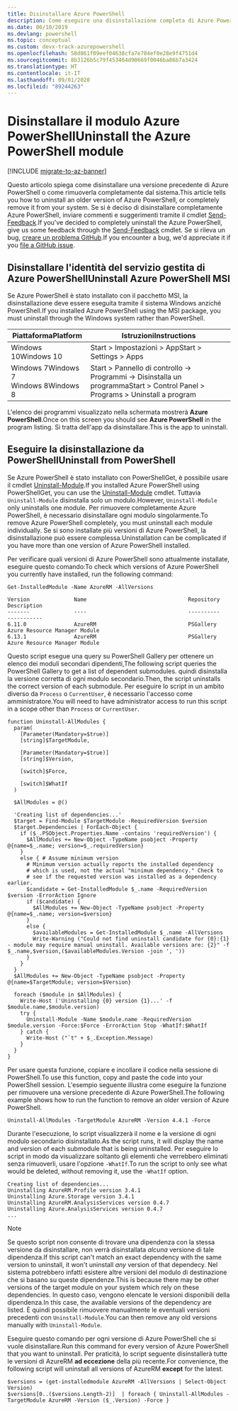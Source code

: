 ```yaml
---
title: Disinstallare Azure PowerShell
description: Come eseguire una disinstallazione completa di Azure PowerShell
ms.date: 06/10/2019
ms.devlang: powershell
ms.topic: conceptual
ms.custom: devx-track-azurepowershell
ms.openlocfilehash: 58d861f09eef04638cfa7e784ef0e28e9f4751d4
ms.sourcegitcommit: 8b3126b5c79f453464d90669f0046ba86b7a3424
ms.translationtype: HT
ms.contentlocale: it-IT
ms.lasthandoff: 09/01/2020
ms.locfileid: "89244263"
---
```

# <a name="uninstall-the-azure-powershell-module"></a><span data-ttu-id="08268-103">Disinstallare il modulo Azure PowerShell</span><span class="sxs-lookup"><span data-stu-id="08268-103">Uninstall the Azure PowerShell module</span></span>

[!INCLUDE [migrate-to-az-banner](../../includes/migrate-to-az-banner.md)]

<span data-ttu-id="08268-104">Questo articolo spiega come disinstallare una versione precedente di Azure PowerShell o come rimuoverla completamente dal sistema.</span><span class="sxs-lookup"><span data-stu-id="08268-104">This article tells you how to uninstall an older version of Azure PowerShell, or completely remove it from your system.</span></span> <span data-ttu-id="08268-105">Se si è deciso di disinstallare completamente Azure PowerShell, inviare commenti e suggerimenti tramite il cmdlet [Send-Feedback](/powershell/module/azurerm.profile/send-feedback).</span><span class="sxs-lookup"><span data-stu-id="08268-105">If you've decided to completely uninstall the Azure PowerShell, give us some feedback through the [Send-Feedback](/powershell/module/azurerm.profile/send-feedback) cmdlet.</span></span>
<span data-ttu-id="08268-106">Se si rileva un bug, [creare un problema GitHub](https://github.com/azure/azure-powershell/issues).</span><span class="sxs-lookup"><span data-stu-id="08268-106">If you encounter a bug, we'd appreciate it if you [file a GitHub issue](https://github.com/azure/azure-powershell/issues).</span></span>


## <a name="uninstall-azure-powershell-msi"></a><span data-ttu-id="08268-107">Disinstallare l'identità del servizio gestita di Azure PowerShell</span><span class="sxs-lookup"><span data-stu-id="08268-107">Uninstall Azure PowerShell MSI</span></span>

<span data-ttu-id="08268-108">Se Azure PowerShell è stato installato con il pacchetto MSI, la disinstallazione deve essere eseguita tramite il sistema Windows anziché PowerShell.</span><span class="sxs-lookup"><span data-stu-id="08268-108">If you installed Azure PowerShell using the MSI package, you must uninstall through the Windows system rather than PowerShell.</span></span>

| <span data-ttu-id="08268-109">Piattaforma</span><span class="sxs-lookup"><span data-stu-id="08268-109">Platform</span></span> | <span data-ttu-id="08268-110">Istruzioni</span><span class="sxs-lookup"><span data-stu-id="08268-110">Instructions</span></span> |
|----------|--------------|
| <span data-ttu-id="08268-111">Windows 10</span><span class="sxs-lookup"><span data-stu-id="08268-111">Windows 10</span></span> | <span data-ttu-id="08268-112">Start > Impostazioni > App</span><span class="sxs-lookup"><span data-stu-id="08268-112">Start > Settings > Apps</span></span> |
| <span data-ttu-id="08268-113">Windows 7</span><span class="sxs-lookup"><span data-stu-id="08268-113">Windows 7</span></span> </br><span data-ttu-id="08268-114">Windows 8</span><span class="sxs-lookup"><span data-stu-id="08268-114">Windows 8</span></span> | <span data-ttu-id="08268-115">Start > Pannello di controllo -> Programmi -> Disinstalla un programma</span><span class="sxs-lookup"><span data-stu-id="08268-115">Start > Control Panel > Programs > Uninstall a program</span></span> |

<span data-ttu-id="08268-116">L'elenco dei programmi visualizzato nella schermata mostrerà __Azure PowerShell__.</span><span class="sxs-lookup"><span data-stu-id="08268-116">Once on this screen you should see __Azure PowerShell__ in the program listing.</span></span> <span data-ttu-id="08268-117">Si tratta dell'app da disinstallare.</span><span class="sxs-lookup"><span data-stu-id="08268-117">This is the app to uninstall.</span></span>

## <a name="uninstall-from-powershell"></a><span data-ttu-id="08268-118">Eseguire la disinstallazione da PowerShell</span><span class="sxs-lookup"><span data-stu-id="08268-118">Uninstall from PowerShell</span></span>

<span data-ttu-id="08268-119">Se Azure PowerShell è stato installato con PowerShellGet, è possibile usare il cmdlet [Uninstall-Module](/powershell/module/powershellget/uninstall-module).</span><span class="sxs-lookup"><span data-stu-id="08268-119">If you installed Azure PowerShell using PowerShellGet, you can use the [Uninstall-Module](/powershell/module/powershellget/uninstall-module) cmdlet.</span></span> <span data-ttu-id="08268-120">Tuttavia `Uninstall-Module` disinstalla solo un modulo.</span><span class="sxs-lookup"><span data-stu-id="08268-120">However, `Uninstall-Module` only uninstalls one module.</span></span> <span data-ttu-id="08268-121">Per rimuovere completamente Azure PowerShell, è necessario disinstallare ogni modulo singolarmente.</span><span class="sxs-lookup"><span data-stu-id="08268-121">To remove Azure PowerShell completely, you must uninstall each module individually.</span></span> <span data-ttu-id="08268-122">Se si sono installate più versioni di Azure PowerShell, la disinstallazione può essere complessa.</span><span class="sxs-lookup"><span data-stu-id="08268-122">Uninstallation can be complicated if you have more than one version of Azure PowerShell installed.</span></span>

<span data-ttu-id="08268-123">Per verificare quali versioni di Azure PowerShell sono attualmente installate, eseguire questo comando:</span><span class="sxs-lookup"><span data-stu-id="08268-123">To check which versions of Azure PowerShell you currently have installed, run the following command:</span></span>

```powershell-interactive
Get-InstalledModule -Name AzureRM -AllVersions
```

```output
Version              Name                                Repository           Description
-------              ----                                ----------           -----------
6.11.0               AzureRM                             PSGallery            Azure Resource Manager Module
6.13.1               AzureRM                             PSGallery            Azure Resource Manager Module
```

<span data-ttu-id="08268-124">Questo script esegue una query su PowerShell Gallery per ottenere un elenco dei moduli secondari dipendenti,</span><span class="sxs-lookup"><span data-stu-id="08268-124">The following script queries the PowerShell Gallery to get a list of dependent submodules.</span></span> <span data-ttu-id="08268-125">quindi disinstalla la versione corretta di ogni modulo secondario.</span><span class="sxs-lookup"><span data-stu-id="08268-125">Then, the script uninstalls the correct version of each submodule.</span></span> <span data-ttu-id="08268-126">Per eseguire lo script in un ambito diverso da `Process` o `CurrentUser`, è necessario l'accesso come amministratore.</span><span class="sxs-lookup"><span data-stu-id="08268-126">You will need to have administrator access to run this script in a scope other than `Process` or `CurrentUser`.</span></span>

```powershell-interactive
function Uninstall-AllModules {
  param(
    [Parameter(Mandatory=$true)]
    [string]$TargetModule,

    [Parameter(Mandatory=$true)]
    [string]$Version,

    [switch]$Force,

    [switch]$WhatIf
  )

  $AllModules = @()

  'Creating list of dependencies...'
  $target = Find-Module $TargetModule -RequiredVersion $version
  $target.Dependencies | ForEach-Object {
    if ($_.PSObject.Properties.Name -contains 'requiredVersion') {
      $AllModules += New-Object -TypeName psobject -Property @{name=$_.name; version=$_.requiredVersion}
    }
    else { # Assume minimum version
      # Minimum version actually reports the installed dependency
      # which is used, not the actual "minimum dependency." Check to
      # see if the requested version was installed as a dependency earlier.
      $candidate = Get-InstalledModule $_.name -RequiredVersion $version -ErrorAction Ignore
      if ($candidate) {
        $AllModules += New-Object -TypeName psobject -Property @{name=$_.name; version=$version}
      }
      else {
        $availableModules = Get-InstalledModule $_.name -AllVersions
        Write-Warning ("Could not find uninstall candidate for {0}:{1} - module may require manual uninstall. Available versions are: {2}" -f $_.name,$version,($availableModules.Version -join ', '))
      }
    }
  }
  $AllModules += New-Object -TypeName psobject -Property @{name=$TargetModule; version=$Version}

  foreach ($module in $AllModules) {
    Write-Host ('Uninstalling {0} version {1}...' -f $module.name,$module.version)
    try {
      Uninstall-Module -Name $module.name -RequiredVersion $module.version -Force:$Force -ErrorAction Stop -WhatIf:$WhatIf
    } catch {
      Write-Host ("`t" + $_.Exception.Message)
    }
  }
}
```

<span data-ttu-id="08268-127">Per usare questa funzione, copiare e incollare il codice nella sessione di PowerShell.</span><span class="sxs-lookup"><span data-stu-id="08268-127">To use this function, copy and paste the code into your PowerShell session.</span></span> <span data-ttu-id="08268-128">L'esempio seguente illustra come eseguire la funzione per rimuovere una versione precedente di Azure PowerShell.</span><span class="sxs-lookup"><span data-stu-id="08268-128">The following example shows how to run the function to remove an older version of Azure PowerShell.</span></span>

```powershell-interactive
Uninstall-AllModules -TargetModule AzureRM -Version 4.4.1 -Force
```

<span data-ttu-id="08268-129">Durante l'esecuzione, lo script visualizzerà il nome e la versione di ogni modulo secondario disinstallato.</span><span class="sxs-lookup"><span data-stu-id="08268-129">As the script runs, it will display the name and version of each submodule that is being uninstalled.</span></span> <span data-ttu-id="08268-130">Per eseguire lo script in modo da visualizzare soltanto gli elementi che verrebbero eliminati senza rimuoverli, usare l'opzione `-WhatIf`.</span><span class="sxs-lookup"><span data-stu-id="08268-130">To run the script to only see what would be deleted, without removing it, use the `-WhatIf` option.</span></span>

```output
Creating list of dependencies...
Uninstalling AzureRM.Profile version 3.4.1
Uninstalling Azure.Storage version 3.4.1
Uninstalling AzureRM.AnalysisServices version 0.4.7
Uninstalling Azure.AnalysisServices version 0.4.7
...
```

> [!NOTE]
> <span data-ttu-id="08268-131">Se questo script non consente di trovare una dipendenza con la stessa versione da disinstallare, non verrà disinstallata _alcuna_ versione di tale dipendenza.</span><span class="sxs-lookup"><span data-stu-id="08268-131">If this script can't match an exact dependency with the same version to uninstall, it won't uninstall _any_ version of that dependecy.</span></span> <span data-ttu-id="08268-132">Nel sistema potrebbero infatti esistere altre versioni del modulo di destinazione che si basano su queste dipendenze.</span><span class="sxs-lookup"><span data-stu-id="08268-132">This is because there may be other versions of the target module on your system which rely on these dependencies.</span></span> <span data-ttu-id="08268-133">In questo caso, vengono elencate le versioni disponibili della dipendenza.</span><span class="sxs-lookup"><span data-stu-id="08268-133">In this case, the available versions of the dependency are listed.</span></span>
> <span data-ttu-id="08268-134">È quindi possibile rimuovere manualmente le eventuali versioni precedenti con `Uninstall-Module`.</span><span class="sxs-lookup"><span data-stu-id="08268-134">You can then remove any old versions manually with `Uninstall-Module`.</span></span>


<span data-ttu-id="08268-135">Eseguire questo comando per ogni versione di Azure PowerShell che si vuole disinstallare.</span><span class="sxs-lookup"><span data-stu-id="08268-135">Run this command for every version of Azure PowerShell that you want to uninstall.</span></span> <span data-ttu-id="08268-136">Per praticità, lo script seguente disinstallerà tutte le versioni di AzureRM __ad eccezione__ della più recente.</span><span class="sxs-lookup"><span data-stu-id="08268-136">For convenience, the following script will uninstall all versions of AzureRM __except__ for the latest.</span></span>

```powershell-interactive
$versions = (get-installedmodule AzureRM -AllVersions | Select-Object Version)
$versions[0..($versions.Length-2)]  | foreach { Uninstall-AllModules -TargetModule AzureRM -Version ($_.Version) -Force }
```
